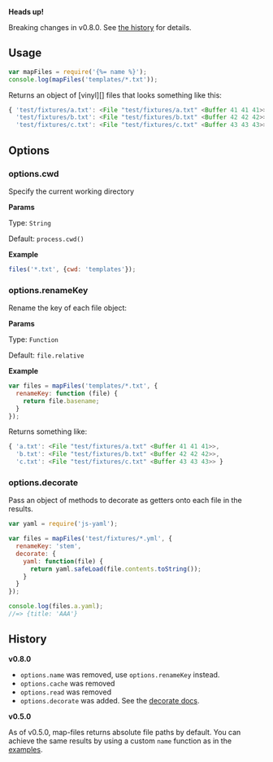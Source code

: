 **Heads up!**

Breaking changes in v0.8.0. See [the history](#history) for details.

## Usage

```js
var mapFiles = require('{%= name %}');
console.log(mapFiles('templates/*.txt'));
```

Returns an object of [vinyl][] files that looks something like this:

```js
{ 'test/fixtures/a.txt': <File "test/fixtures/a.txt" <Buffer 41 41 41>>,
  'test/fixtures/b.txt': <File "test/fixtures/b.txt" <Buffer 42 42 42>>,
  'test/fixtures/c.txt': <File "test/fixtures/c.txt" <Buffer 43 43 43>> }
```

## Options

### options.cwd

Specify the current working directory

**Params**

Type: `String`

Default: `process.cwd()`

**Example**

```js
files('*.txt', {cwd: 'templates'});
```

### options.renameKey

Rename the key of each file object:

**Params**

Type: `Function`

Default: `file.relative`


**Example**

```js
var files = mapFiles('templates/*.txt', {
  renameKey: function (file) {
    return file.basename;
  }
});
```
Returns something like:

```js
{ 'a.txt': <File "test/fixtures/a.txt" <Buffer 41 41 41>>,
  'b.txt': <File "test/fixtures/b.txt" <Buffer 42 42 42>>,
  'c.txt': <File "test/fixtures/c.txt" <Buffer 43 43 43>> }
```


### options.decorate

Pass an object of methods to decorate as getters onto each file in the results. 

```js
var yaml = require('js-yaml');

var files = mapFiles('test/fixtures/*.yml', {
  renameKey: 'stem',
  decorate: {
    yaml: function(file) {
      return yaml.safeLoad(file.contents.toString());
    }
  }
});

console.log(files.a.yaml);
//=> {title: 'AAA'}
```

## History

**v0.8.0**

- `options.name` was removed, use `options.renameKey` instead.
- `options.cache` was removed
- `options.read` was removed
- `options.decorate` was added. See the [decorate docs](#options.decorate).

**v0.5.0**

As of v0.5.0, map-files returns absolute file paths by default. You can achieve the same results by using a custom `name` function as in the [examples](#options-name).
